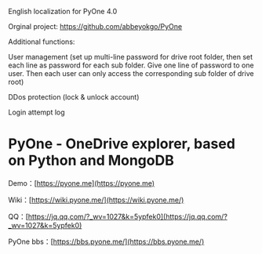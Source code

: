 English localization for PyOne 4.0

Orginal project: https://github.com/abbeyokgo/PyOne

Additional functions:

User management (set up multi-line password for drive root folder, then set each line as password for each sub folder. Give one line of password to one user. Then each user can only access the corresponding sub folder of drive root)

DDos protection (lock & unlock account)

Login attempt log



# PyOne - OneDrive explorer, based on Python and MongoDB

Demo：[https://pyone.me](https://pyone.me)

Wiki：[https://wiki.pyone.me/](https://wiki.pyone.me/)

QQ：[https://jq.qq.com/?_wv=1027&k=5ypfek0](https://jq.qq.com/?_wv=1027&k=5ypfek0)

PyOne bbs：[https://bbs.pyone.me/](https://bbs.pyone.me/)

